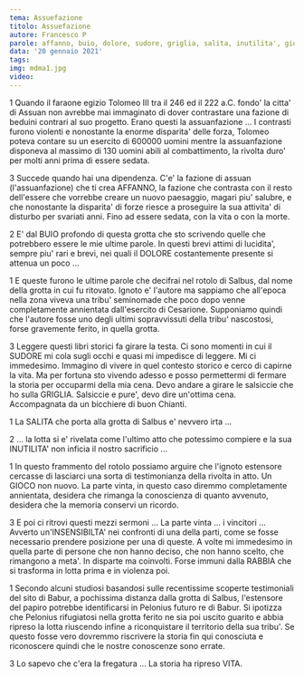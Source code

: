 ```yaml
---
tema: Assuefazione
titolo: Assuefazione
autore: Francesco P
parole: affanno, buio, dolore, sudore, griglia, salita, inutilita', gioco, insensibilita', rabbia, vita
data: '20 gennaio 2021'
tags: 
img: mdma1.jpg
video: 
---
```

1
Quando il faraone egizio Tolomeo III tra il 246 ed il 222 a.C. fondo' la citta' di Assuan non avrebbe mai immaginato di dover
contrastare una fazione di beduini contrari al suo progetto. Erano questi la assuanfazione ...
I contrasti furono violenti e nonostante la enorme disparita' delle forza, Tolomeo poteva contare su un esercito
di 600000 uomini mentre la assuanfazione disponeva al massimo di 130 uomini abili al combattimento, la rivolta
duro' per molti anni prima di essere sedata.

3
Succede quando hai una dipendenza. C'e' la fazione di assuan (l'assuanfazione) che ti crea AFFANNO, la fazione
che contrasta con il resto dell'essere che vorrebbe creare un nuovo paesaggio, magari piu' salubre, e che
nonostante la disparita' di forze riesce a proseguire la sua attivita' di disturbo per svariati anni.
Fino ad essere sedata, con la vita o con la morte.

2
E' dal BUIO profondo di questa grotta che sto scrivendo quelle che potrebbero essere le mie ultime parole.
In questi brevi attimi di lucidita', sempre piu' rari e brevi, nei quali il DOLORE costantemente presente si attenua un poco ...

1
E queste furono le ultime parole che decifrai nel rotolo di Salbus, dal nome della grotta in cui fu ritovato.
Ignoto e' l'autore ma sappiamo che all'epoca nella zona viveva una tribu' seminomade che poco dopo venne
completamente annientata dall'esercito di Cesarione. Supponiamo quindi che l'autore fosse uno degli ultimi sopravvissuti
della tribu' nascostosi, forse gravemente ferito, in quella grotta.

3
Leggere questi libri storici fa girare la testa. Ci sono momenti in cui il SUDORE mi cola sugli occhi e quasi mi impedisce
di leggere. Mi ci immedesimo. Immagino di vivere in quel contesto storico e cerco di capirne la vita.
Ma per fortuna sto vivendo adesso e posso permettermi di fermare la storia per occuparmi della mia cena. Devo andare a girare
le salsiccie che ho sulla GRIGLIA. Salsiccie e pure', devo dire un'ottima cena. Accompagnata da un bicchiere di buon Chianti.

1
La SALITA che porta alla grotta di Salbus e' nevvero irta ...

2
... la lotta si e' rivelata come l'ultimo atto che potessimo compiere e la sua INUTILITA' non inficia il nostro sacrificio ...

1
In questo frammento del rotolo possiamo arguire che l'ignoto estensore cercasse di lasciarci una sorta di testimonianza
della rivolta in atto. Un GIOCO non nuovo. La parte vinta, in questo caso diremmo completamente annientata, desidera
che rimanga la conoscienza di quanto avvenuto, desidera che la memoria conservi un ricordo.

3
E poi ci ritrovi questi mezzi sermoni ... La parte vinta ... i vincitori ...
Avverto un'INSENSIBILTA' nei confronti di una della parti, come se fosse necessario prendere posizione per una di queste.
A volte mi immedesimo in quella parte di persone che non hanno deciso, che non hanno scelto, che rimangono a meta'.
In disparte ma coinvolti. Forse immuni dalla RABBIA che si trasforma in lotta prima e in violenza poi.

1
Secondo alcuni studiosi basandosi sulle recentissime scoperte testimoniali del sito di Babur, a pochissima distanza dalla grotta
di Salbus, l'estensore del papiro potrebbe identificarsi in Pelonius futuro re di Babur. Si ipotizza che Pelonius rifugiatosi nella
grotta ferito ne sia poi uscito guarito e abbia ripreso la lotta riuscendo infine a riconquistare il territorio della sua tribu'.
Se questo fosse vero dovremmo riscrivere la storia fin qui conosciuta e riconoscere quindi che le nostre conoscenze sono
errate.

3
Lo sapevo che c'era la fregatura ... La storia ha ripreso VITA.

